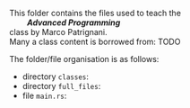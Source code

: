 This folder contains the files used to teach the   
&nbsp; &nbsp; &nbsp; &nbsp; _**Advanced Programming**_  
class by Marco Patrignani.  
Many a class content is borrowed from: TODO

The folder/file organisation is as follows:
- directory `classes`: 
- directory `full_files`: 
- file `main.rs`: 

